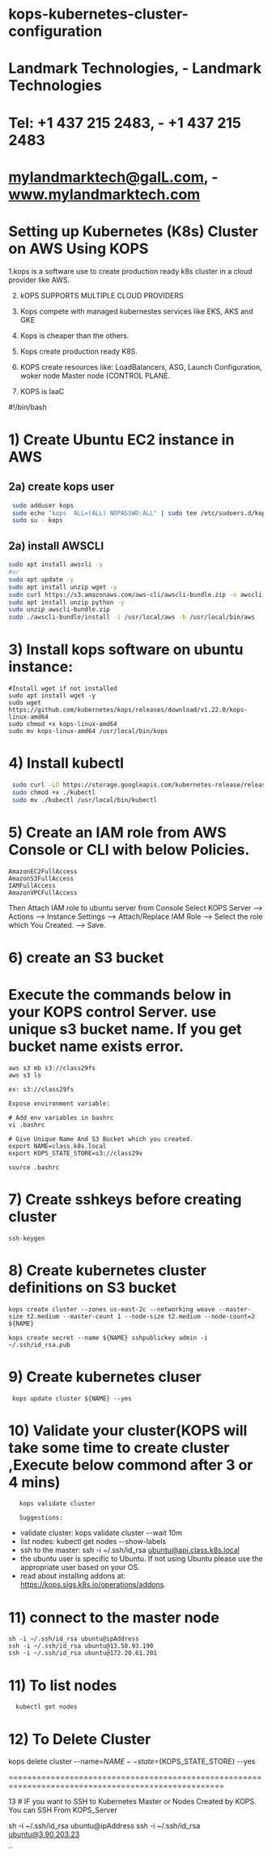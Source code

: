 # kops-kubernetes-cluster-configuration
# Landmark Technologies,  -    Landmark Technologies 
# Tel: +1 437 215 2483,   -     +1 437 215 2483 
# mylandmarktech@gaIL.com,  -    www.mylandmarktech.com 

# Setting up Kubernetes (K8s) Cluster on AWS Using KOPS

1.kops is a software use to create production ready k8s cluster in a cloud provider like AWS.

2. kOPS SUPPORTS MULTIPLE CLOUD PROVIDERS

3. Kops compete with managed kubernestes services like EKS, AKS and GKE

4. Kops is cheaper than the others.

5. Kops create production ready K8S.

6. KOPS create resources like: LoadBalancers, ASG, Launch Configuration, woker node Master node (CONTROL PLANE.

7. KOPS is IaaC

#!/bin/bash
# 1) Create Ubuntu EC2 instance in AWS

## 2a) create kops user
``` sh
 sudo adduser kops
 sudo echo "kops  ALL=(ALL) NOPASSWD:ALL" | sudo tee /etc/sudoers.d/kops
 sudo su - kops
 ```
 ##  2a) install AWSCLI
  ```sh
 sudo apt install awscli -y 
 #or
 sudo apt update -y
 sudo apt install unzip wget -y
 sudo curl https://s3.amazonaws.com/aws-cli/awscli-bundle.zip -o awscli-bundle.zip
 sudo apt install unzip python -y
 sudo unzip awscli-bundle.zip
 sudo ./awscli-bundle/install -i /usr/local/aws -b /usr/local/bin/aws
 ```
# 3) Install kops software on ubuntu instance:

 	#Install wget if not installed
 	sudo apt install wget -y
 	sudo wget https://github.com/kubernetes/kops/releases/download/v1.22.0/kops-linux-amd64
 	sudo chmod +x kops-linux-amd64
 	sudo mv kops-linux-amd64 /usr/local/bin/kops
 
# 4) Install kubectl
```sh
 sudo curl -LO https://storage.googleapis.com/kubernetes-release/release/$(curl -s https://storage.googleapis.com/kubernetes-release/release/stable.txt)/bin/linux/amd64/kubectl
 sudo chmod +x ./kubectl
 sudo mv ./kubectl /usr/local/bin/kubectl
```
# 5) Create an IAM role from AWS Console or CLI with below Policies.

	AmazonEC2FullAccess 
	AmazonS3FullAccess
	IAMFullAccess 
	AmazonVPCFullAccess


Then Attach IAM role to ubuntu server from Console Select KOPS Server --> Actions --> Instance Settings --> Attach/Replace IAM Role --> Select the role which
You Created. --> Save.



# 6) create an S3 bucket
# Execute the commands below in your KOPS control Server. use unique s3 bucket name. If you get bucket name exists error.

	aws s3 mb s3://class29fs
	aws s3 ls
	
    ex: s3://class29fs
     
	Expose environment variable:

    # Add env variables in bashrc
    vi .bashrc
	
	# Give Unique Name And S3 Bucket which you created.
	export NAME=class.k8s.local
	export KOPS_STATE_STORE=s3://class29v
 
    source .bashrc
	
# 7) Create sshkeys before creating cluster

    ssh-keygen
 

# 8) Create kubernetes cluster definitions on S3 bucket

	kops create cluster --zones us-east-2c --networking weave --master-size t2.medium --master-count 1 --node-size t2.medium --node-count=2 ${NAME}
	
	kops create secret --name ${NAME} sshpublickey admin -i ~/.ssh/id_rsa.pub

# 9) Create kubernetes cluser

	 kops update cluster ${NAME} --yes

# 10) Validate your cluster(KOPS will take some time to create cluster ,Execute below commond after 3 or 4 mins)

	   kops validate cluster
	   
	   Suggestions:
 * validate cluster: kops validate cluster --wait 10m
 * list nodes: kubectl get nodes --show-labels
 * ssh to the master: ssh -i ~/.ssh/id_rsa ubuntu@api.class.k8s.local
 * the ubuntu user is specific to Ubuntu. If not using Ubuntu please use the appropriate user based on your OS.
 * read about installing addons at: https://kops.sigs.k8s.io/operations/addons.


# 11) connect to the master node
    sh -i ~/.ssh/id_rsa ubuntu@ipAddress
    ssh -i ~/.ssh/id_rsa ubuntu@13.58.93.190
    ssh -i ~/.ssh/id_rsa ubuntu@172.20.61.201
# 11) To list nodes

	  kubectl get nodes 
 
# 12) To Delete Cluster

   kops delete cluster --name=${NAME} --state=${KOPS_STATE_STORE} --yes  
   
====================================================================================================


13 # IF you want to SSH to Kubernetes Master or Nodes Created by KOPS. You can SSH From KOPS_Server

sh -i ~/.ssh/id_rsa ubuntu@ipAddress
ssh -i ~/.ssh/id_rsa ubuntu@3.90.203.23
  
``
